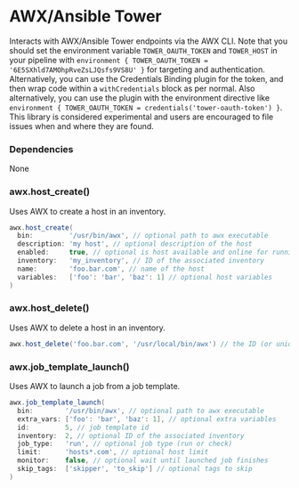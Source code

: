 # AWX/Ansible Tower

Interacts with AWX/Ansible Tower endpoints via the AWX CLI. Note that you should set the environment variable `TOWER_OAUTH_TOKEN` and `TOWER_HOST` in your pipeline with `environment { TOWER_OAUTH_TOKEN = '6E5SXhld7AMOhpRveZsLJQsfs9VS8U' }` for targeting and authentication. Alternatively, you can use the Credentials Binding plugin for the token, and then wrap code within a `withCredentials` block as per normal. Also alternatively, you can use the plugin with the environment directive like `environment { TOWER_OAUTH_TOKEN = credentials('tower-oauth-token') }`. This library is considered experimental and users are encouraged to file issues when and where they are found.

### Dependencies

None

### awx.host_create()

Uses AWX to create a host in an inventory.

```groovy
awx.host_create(
  bin:         '/usr/bin/awx', // optional path to awx executable
  description: 'my host', // optional description of the host
  enabled:     true, // optional is host available and online for running jobs
  inventory:   'my_inventory', // ID of the associated inventory
  name:        'foo.bar.com', // name of the host
  variables:   ['foo': 'bar', 'baz': 1] // optional host variables
)
```

### awx.host_delete()

Uses AWX to delete a host in an inventory.

```groovy
awx.host_delete('foo.bar.com', '/usr/local/bin/awx') // the ID (or unique name) of the host for first argument
```

### awx.job_template_launch()

Uses AWX to launch a job from a job template.

```groovy
awx.job_template_launch(
  bin:        '/usr/bin/awx', // optional path to awx executable
  extra_vars: ['foo': 'bar', 'baz': 1], // optional extra variables
  id:         5, // job template id
  inventory:  2, // optional ID of the associated inventory
  job_type:   'run', // optional job type (run or check)
  limit:      'hosts*.com', // optional host limit
  monitor:    false, // optional wait until launched job finishes
  skip_tags:  ['skipper', 'to_skip'] // optional tags to skip
)
```
